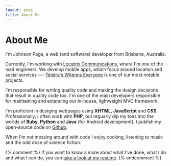 ```yaml
---
layout: page
title: About Me
---
```

# About Me

I'm Johnson Page, a web (and software) developer from Brisbane, Australia. 

Currently, I'm working with [Locatrix Communications](http://locatrix.com), where I'm one of the lead engineers. We develop mobile apps, which focus around location and social services --- [Telstra's Whereis Everyone](http://everyone.whereis.com) is one of our most notable projects.

I'm responsible for writing quality code and making the design decisions that result in quality code too. I'm one of the main developers responsible for maintaining and extending our in-house, lightweight MVC framework.

I'm proficient in desiging webpages using __XHTML__, __JavaScript__ and __CSS__. Professionally, I often work with __PHP__, but reguarly dip my toes into the worlds of __Ruby__, __Python__ and __Java__ (for Android development). I publish my open-source code on [Github](http://github.com/jwpage).

When I'm not messing around with code I enjoy cooking, listening to music and the odd dose of science fiction.

{% comment %}
If you want to know a more about what I've done, what I do and what I can do, 
you can [take a look at my resume](/resume).
{% endcomment %}
